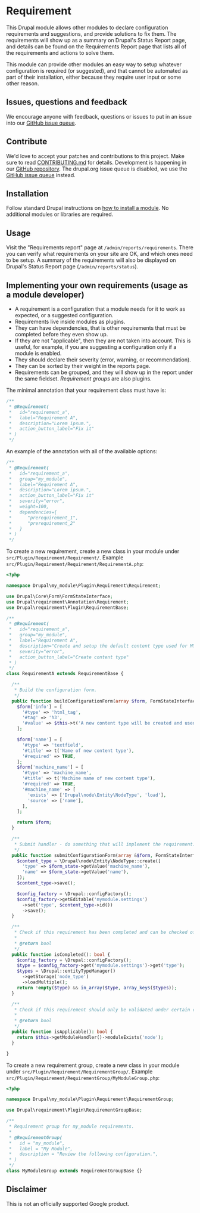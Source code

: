 # Requirement

This Drupal module allows other modules to declare configuration requirements and suggestions, and provide solutions to
fix them. The requirements will show up as a summary on Drupal's Status Report page, and details can be found on the
Requirements Report page that lists all of the requirements and actions to solve them.

This module can provide other modules an easy way to setup whatever configuration is required (or suggested), and that
cannot be automated as part of their installation, either because they require user input or some other reason.

## Issues, questions and feedback

We encourage anyone with feedback, questions or issues to put in an issue into
our [GitHub issue queue](https://github.com/apigee/requirement-drupal/issues).

## Contribute

We'd love to accept your patches and contributions to this project. Make sure to read [CONTRIBUTING.md](CONTRIBUTING.md) for details.
Development is happening in our [GitHub repository](https://github.com/apigee/requirement-drupal). The drupal.org issue
queue is disabled, we use the [GitHub issue queue](https://github.com/apigee/requirement-drupal/issues) instead.

## Installation

Follow standard Drupal instructions on [how to install a module](https://www.drupal.org/node/1897420).
No additional modules or libraries are required.

## Usage

Visit the "Requirements report" page at `/admin/reports/requirements`. There you can verify what requirements on your
site are OK, and which ones need to be setup. A summary of the requirements will also be displayed on Drupal's Status
Report page (`/admin/reports/status`).

## Implementing your own requirements (usage as a module developer)

- A requirement is a configuration that a module needs for it to work as expected, or a suggested configuration.
- Requirements live inside modules as plugins.
- They can have dependencies, that is other requirements that must be completed before they even show up.
- If they are not "applicable", then they are not taken into account. This is useful, for example, if you are suggesting
a configuration only if a module is enabled.
- They should declare their severity (error, warning, or recommendation).
- They can be sorted by their weight in the reports page.
- Requirements can be grouped, and they will show up in the report under the same fieldset. _Requirement groups_ are also
plugins.

The minimal annotation that your requirement class must have is:

```php
/**
 * @Requirement(
 *   id="requirement_a",
 *   label="Requirement A",
 *   description="Lorem ipsum.",
 *   action_button_label="Fix it"
 * )
 */
 ```
An example of the annotation with all of the available options:

```php
/**
 * @Requirement(
 *   id="requirement_a",
 *   group="my_module",
 *   label="Requirement A",
 *   description="Lorem ipsum.",
 *   action_button_label="Fix it"
 *   severity="error",
 *   weight=100,
 *   dependencies={
 *      "prerequirement_1",
 *      "prerequirement_2"
 *   }
 * )
 */
 ```

To create a new requirement, create a new class in your module under `src/Plugin/Requirement/Requirement/`. Example
`src/Plugin/Requirement/Requirement/RequirementA.php`:

```php
<?php

namespace Drupal\my_module\Plugin\Requirement\Requirement;

use Drupal\Core\Form\FormStateInterface;
use Drupal\requirement\Annotation\Requirement;
use Drupal\requirement\Plugin\RequirementBase;

/**
 * @Requirement(
 *   id="requirement_a",
 *   group="my_module",
 *   label="Requirement A",
 *   description="Create and setup the default content type used for MY_MODULE.",
 *   severity="error",
 *   action_button_label="Create content type"
 * )
 */
class RequirementA extends RequirementBase {

  /**
   * Build the configuration form.
   */
  public function buildConfigurationForm(array $form, FormStateInterface $form_state): array {
    $form['info'] = [
      '#type' => 'html_tag',
      '#tag' => 'h3',
      '#value' => $this->t('A new content type will be created and used as the default for MY_MODULE.'),
    ];

    $form['name'] = [
      '#type' => 'textfield',
      '#title' => t('Name of new content type'),
      '#required' => TRUE,
    ];
    $form['machine_name'] = [
      '#type' => 'machine_name',
      '#title' => t('Machine name of new content type'),
      '#required' => TRUE,
      '#machine_name' => [
        'exists' => ['Drupal\node\Entity\NodeType', 'load'],
        'source' => ['name'],
      ],
    ];

    return $form;
  }

  /**
   * Submit handler - do something that will implement the requirement.
   */
  public function submitConfigurationForm(array &$form, FormStateInterface $form_state) {
    $content_type = \Drupal\node\Entity\NodeType::create([
      'type' => $form_state->getValue('machine_name'),
      'name' => $form_state->getValue('name'),
    ]);
    $content_type->save();

    $config_factory = \Drupal::configFactory();
    $config_factory->getEditable('mymodule.settings')
      ->set('type', $content_type->id())
      ->save();
  }

  /**
   * Check if this requirement has been completed and can be checked off.
   *
   * @return bool
   */
  public function isCompleted(): bool {
    $config_factory = \Drupal::configFactory();
    $type = $config_factory->get('mymodule.settings')->get('type');
    $types = \Drupal::entityTypeManager()
      ->getStorage('node_type')
      ->loadMultiple();
    return !empty($type) && in_array($type, array_keys($types));
  }

  /**
   * Check if this requirement should only be validated under certain conditions.
   *
   * @return bool
   */
  public function isApplicable(): bool {
    return $this->getModuleHandler()->moduleExists('node');
  }

}

```

To create a new requirement group, create a new class in your module under `src/Plugin/Requirement/RequirementGroup/`.
Example `src/Plugin/Requirement/RequirementGroup/MyModuleGroup.php`:

```php
<?php

namespace Drupal\my_module\Plugin\Requirement\RequirementGroup;

use Drupal\requirement\Plugin\RequirementGroupBase;

/**
 * Requirement group for my_module requirements.
 *
 * @RequirementGroup(
 *   id = "my_module",
 *   label = "My Module",
 *   description = "Review the following configuration.",
 * )
 */
class MyModuleGroup extends RequirementGroupBase {}

```

## Disclaimer

This is not an officially supported Google product.
